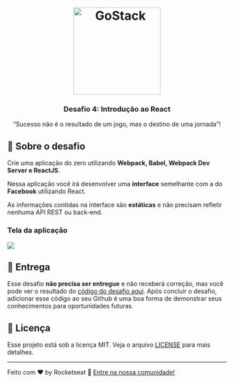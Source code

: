 <h1 align="center">
    <img alt="GoStack" src="https://rocketseat-cdn.s3-sa-east-1.amazonaws.com/bootcamp-header.png" width="200px" />
</h1>

<h3 align="center">
  Desafio 4: Introdução ao React
</h3>

<p align="center">“Sucesso não é o resultado de um jogo, mas o destino de uma jornada”!</blockquote>

## :rocket: Sobre o desafio

Crie uma aplicação do zero utilizando **Webpack, Babel, Webpack Dev Server e ReactJS**.

Nessa aplicação você irá desenvolver uma **interface** semelhante com a do **Facebook** utilizando React.

As informações contidas na interface são **estáticas** e não precisam refletir nenhuma API REST ou back-end.

### Tela da aplicação

<img src="https://i.ibb.co/NCsL2K5/Capturar.png"/>

## 📅 Entrega

Esse desafio **não precisa ser entregue** e não receberá correção, mas você pode ver o resultado do [código do desafio aqui](https://github.com/Rocketseat/bootcamp-gostack-desafio-04). Após concluir o desafio, adicionar esse código ao seu Github é uma boa forma de demonstrar seus conhecimentos para oportunidades futuras.

## :memo: Licença

Esse projeto está sob a licença MIT. Veja o arquivo [LICENSE](LICENSE.md) para mais detalhes.

---

Feito com ♥ by Rocketseat :wave: [Entre na nossa comunidade!](https://discordapp.com/invite/gCRAFhc)


